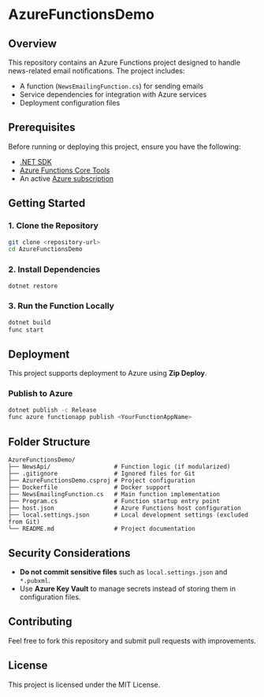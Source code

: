 # AzureFunctionsDemo

## Overview
This repository contains an Azure Functions project designed to handle news-related email notifications. The project includes:

- A function (`NewsEmailingFunction.cs`) for sending emails
- Service dependencies for integration with Azure services
- Deployment configuration files

## Prerequisites
Before running or deploying this project, ensure you have the following:

- [.NET SDK](https://dotnet.microsoft.com/download)
- [Azure Functions Core Tools](https://learn.microsoft.com/en-us/azure/azure-functions/functions-run-local)
- An active [Azure subscription](https://azure.microsoft.com/en-us/free/)

## Getting Started
### 1. Clone the Repository
```sh
git clone <repository-url>
cd AzureFunctionsDemo
```

### 2. Install Dependencies
```sh
dotnet restore
```

### 3. Run the Function Locally
```sh
dotnet build
func start
```

## Deployment
This project supports deployment to Azure using **Zip Deploy**.

### Publish to Azure
```sh
dotnet publish -c Release
func azure functionapp publish <YourFunctionAppName>
```

## Folder Structure
```
AzureFunctionsDemo/
├── NewsApi/                  # Function logic (if modularized)
├── .gitignore                # Ignored files for Git
├── AzureFunctionsDemo.csproj # Project configuration
├── Dockerfile                # Docker support
├── NewsEmailingFunction.cs   # Main function implementation
├── Program.cs                # Function startup entry point
├── host.json                 # Azure Functions host configuration
├── local.settings.json       # Local development settings (excluded from Git)
└── README.md                 # Project documentation
```

## Security Considerations
- **Do not commit sensitive files** such as `local.settings.json` and `*.pubxml`.
- Use **Azure Key Vault** to manage secrets instead of storing them in configuration files.

## Contributing
Feel free to fork this repository and submit pull requests with improvements.

## License
This project is licensed under the MIT License.

